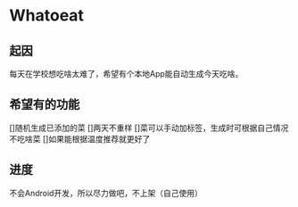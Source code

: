 # Whatoeat

## 起因
每天在学校想吃啥太难了，希望有个本地App能自动生成今天吃啥。

## 希望有的功能
[]随机生成已添加的菜
[]两天不重样
[]菜可以手动加标签，生成时可根据自己情况不吃啥菜
[]如果能根据温度推荐就更好了

## 进度
不会Android开发，所以尽力做吧，不上架（自己使用）

